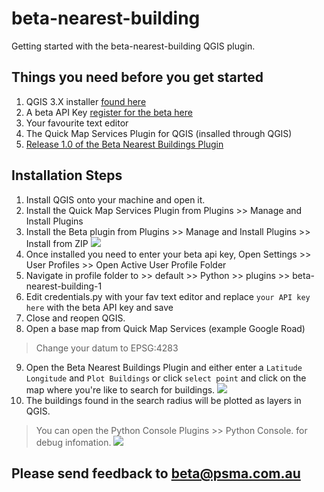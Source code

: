 # beta-nearest-building
Getting started with the beta-nearest-building QGIS plugin.

## Things you need before you get started
1. QGIS 3.X installer [found here](https://www.qgis.org/en/site/forusers/download)
2. A beta API Key [register for the beta here](https://developer.psma.com.au/beta-program)
3. Your favourite text editor 
4. The Quick Map Services Plugin for QGIS (insalled through QGIS)
5. [Release 1.0 of the Beta Nearest Buildings Plugin](https://github.com/PSMA/beta-nearest-building/releases)


## Installation Steps
1. Install QGIS onto your machine and open it.
2. Install the Quick Map Services Plugin from Plugins >> Manage and Install Plugins
3. Install the Beta plugin from Plugins >> Manage and Install Plugins >> Install from ZIP
![](https://i.imgur.com/mBI2JfU.png)
4. Once installed you need to enter your beta api key, Open Settings >> User Profiles >> Open Active User Profile Folder
5. Navigate in profile folder to  >> default >> Python >> plugins >> beta-nearest-building-1
6. Edit credentials.py with your fav text editor and replace `your API key here` with the beta API key and save
7. Close and reopen QGIS. 
8. Open a base map from Quick Map Services (example Google Road)
> Change your datum to EPSG:4283
9. Open the Beta Nearest Buildings Plugin and either enter a `Latitude` `Longitude` and `Plot Buildings` or click `select point` and click on the map where you're like to search for buildings.
![](https://i.imgur.com/pqo9lJm.png)
10. The buildings found in the search radius will be plotted as layers in QGIS.
> You can open the Python Console Plugins >> Python Console. for debug infomation.
![](https://i.imgur.com/x0uOdPa.png)


## Please send feedback to beta@psma.com.au
